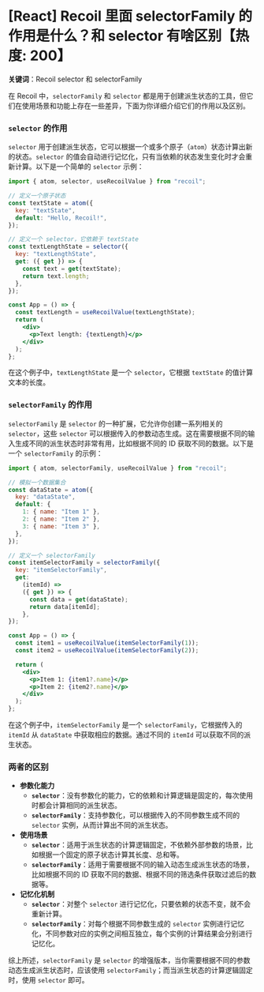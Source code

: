 # [React] Recoil 里面 selectorFamily 的作用是什么？和 selector 有啥区别【热度: 200】

**关键词**：Recoil selector 和 selectorFamily

在 Recoil 中，`selectorFamily` 和 `selector` 都是用于创建派生状态的工具，但它们在使用场景和功能上存在一些差异，下面为你详细介绍它们的作用以及区别。

### `selector` 的作用

`selector` 用于创建派生状态，它可以根据一个或多个原子（`atom`）状态计算出新的状态。`selector` 的值会自动进行记忆化，只有当依赖的状态发生变化时才会重新计算。以下是一个简单的 `selector` 示例：

```jsx
import { atom, selector, useRecoilValue } from "recoil";

// 定义一个原子状态
const textState = atom({
  key: "textState",
  default: "Hello, Recoil!",
});

// 定义一个 selector，它依赖于 textState
const textLengthState = selector({
  key: "textLengthState",
  get: ({ get }) => {
    const text = get(textState);
    return text.length;
  },
});

const App = () => {
  const textLength = useRecoilValue(textLengthState);
  return (
    <div>
      <p>Text length: {textLength}</p>
    </div>
  );
};
```

在这个例子中，`textLengthState` 是一个 `selector`，它根据 `textState` 的值计算文本的长度。

### `selectorFamily` 的作用

`selectorFamily` 是 `selector` 的一种扩展，它允许你创建一系列相关的 `selector`，这些 `selector` 可以根据传入的参数动态生成。这在需要根据不同的输入生成不同的派生状态时非常有用，比如根据不同的 ID 获取不同的数据。以下是一个 `selectorFamily` 的示例：

```jsx
import { atom, selectorFamily, useRecoilValue } from "recoil";

// 模拟一个数据集合
const dataState = atom({
  key: "dataState",
  default: {
    1: { name: "Item 1" },
    2: { name: "Item 2" },
    3: { name: "Item 3" },
  },
});

// 定义一个 selectorFamily
const itemSelectorFamily = selectorFamily({
  key: "itemSelectorFamily",
  get:
    (itemId) =>
    ({ get }) => {
      const data = get(dataState);
      return data[itemId];
    },
});

const App = () => {
  const item1 = useRecoilValue(itemSelectorFamily(1));
  const item2 = useRecoilValue(itemSelectorFamily(2));

  return (
    <div>
      <p>Item 1: {item1?.name}</p>
      <p>Item 2: {item2?.name}</p>
    </div>
  );
};
```

在这个例子中，`itemSelectorFamily` 是一个 `selectorFamily`，它根据传入的 `itemId` 从 `dataState` 中获取相应的数据。通过不同的 `itemId` 可以获取不同的派生状态。

### 两者的区别

- **参数化能力**
  - **`selector`**：没有参数化的能力，它的依赖和计算逻辑是固定的，每次使用时都会计算相同的派生状态。
  - **`selectorFamily`**：支持参数化，可以根据传入的不同参数生成不同的 `selector` 实例，从而计算出不同的派生状态。
- **使用场景**
  - **`selector`**：适用于派生状态的计算逻辑固定，不依赖外部参数的场景，比如根据一个固定的原子状态计算其长度、总和等。
  - **`selectorFamily`**：适用于需要根据不同的输入动态生成派生状态的场景，比如根据不同的 ID 获取不同的数据、根据不同的筛选条件获取过滤后的数据等。
- **记忆化机制**
  - **`selector`**：对整个 `selector` 进行记忆化，只要依赖的状态不变，就不会重新计算。
  - **`selectorFamily`**：对每个根据不同参数生成的 `selector` 实例进行记忆化，不同参数对应的实例之间相互独立，每个实例的计算结果会分别进行记忆化。

综上所述，`selectorFamily` 是 `selector` 的增强版本，当你需要根据不同的参数动态生成派生状态时，应该使用 `selectorFamily`；而当派生状态的计算逻辑固定时，使用 `selector` 即可。